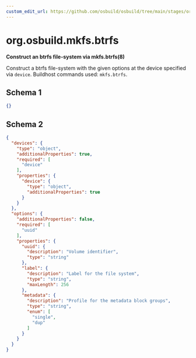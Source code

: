 ```yaml
---
custom_edit_url: https://github.com/osbuild/osbuild/tree/main/stages/org.osbuild.mkfs.btrfs.meta.json
---
```

# org.osbuild.mkfs.btrfs
<!--
[//]: # ( DO NOT MODIFY THIS FILE! )
[//]: # ( This content is generated by `scripts/pull_osbuild_modules.py` )
[//]: # ( Rather change the source of this: https://github.com/osbuild/osbuild/tree/main/stages/org.osbuild.mkfs.btrfs.meta.json )
-->

**Construct an btrfs file-system via mkfs.btrfs(8)**

Construct a btrfs file-system with the given options at the device
specified via `device`.
Buildhost commands used: `mkfs.btrfs`.

## Schema 1

```json
{}
```

## Schema 2

```json
{
  "devices": {
    "type": "object",
    "additionalProperties": true,
    "required": [
      "device"
    ],
    "properties": {
      "device": {
        "type": "object",
        "additionalProperties": true
      }
    }
  },
  "options": {
    "additionalProperties": false,
    "required": [
      "uuid"
    ],
    "properties": {
      "uuid": {
        "description": "Volume identifier",
        "type": "string"
      },
      "label": {
        "description": "Label for the file system",
        "type": "string",
        "maxLength": 256
      },
      "metadata": {
        "description": "Profile for the metadata block groups",
        "type": "string",
        "enum": [
          "single",
          "dup"
        ]
      }
    }
  }
}
```
